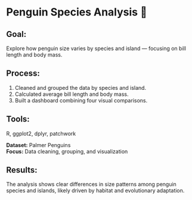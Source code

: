 # Penguin Species Analysis 🐧

## Goal:
Explore how penguin size varies by species and island — focusing on bill length and body mass.

## Process:
1. Cleaned and grouped the data by species and island.
2. Calculated average bill length and body mass.
3. Built a dashboard combining four visual comparisons.

## Tools:
R, ggplot2, dplyr, patchwork  

**Dataset:** Palmer Penguins  
**Focus:** Data cleaning, grouping, and visualization

## Results:
The analysis shows clear differences in size patterns among penguin species and islands, likely driven by habitat and evolutionary adaptation.
